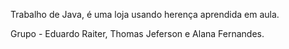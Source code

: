 Trabalho de Java, é uma loja usando herença aprendida em aula.

Grupo - Eduardo Raiter, Thomas Jeferson e Alana Fernandes.
